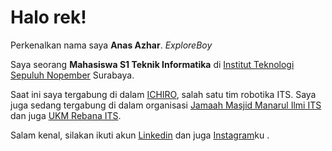# Halo rek! 

Perkenalkan nama saya **Anas Azhar**. _ExploreBoy_

Saya seorang **Mahasiswa S1 Teknik Informatika** di [Institut Teknologi Sepuluh Nopember](https://www.its.ac.id/id/beranda/) Surabaya.

Saat ini saya tergabung di dalam [ICHIRO](https://ichiro.its.ac.id/), salah satu tim robotika ITS. Saya juga sedang tergabung di dalam organisasi [Jamaah Masjid Manarul Ilmi ITS](https://www.instagram.com/jmmi.its) dan juga [UKM Rebana ITS](https://www.instagram.com/ukmrebanaits).

Salam kenal, silakan ikuti akun [Linkedin](https://www.linkedin.com/in/anas-azhar-008626217/) dan juga [Instagram](https://www.instagram.com/azharanas_17)ku .
